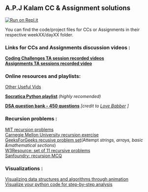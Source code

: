 ## A.P.J Kalam CC & Assignment solutions

[![Run on Repl.it](https://repl.it/badge/github/vibhor-vibhav-au6/APJKalam)](https://repl.it/github/vibhor-vibhav-au6/APJKalam)

You can find the code/project files for CCs or Assignments in their respective weekXX/dayXX folder.

### Links for CCs and Assignments discussion videos :

**[Coding Challenges TA session recorded videos](https://drive.google.com/drive/folders/1HHdeUZZGxVNMjWSCGfFB_9LcMNTb2qEW)**  
**[Assignments TA sessions recorded video](https://drive.google.com/drive/folders/14yF4V2XDqXoKKdSZLMXRQ6F0txMJNb8A)**

### Online resources and playlists: 

[Other Useful Vids](https://drive.google.com/drive/folders/16hsKcG3xVwg0myZTQAAU9KZ8X0K2of66?usp=sharing)

**[Socratica Python playlist](https://www.youtube.com/redirect?event=video_description&redir_token=QUFFLUhqbmhqTkpmTFpPYUpacHJheXpnX2p2b3dURFVVQXxBQ3Jtc0tuS0NUTVJfbHp2VzV3UXM4NmFseVRmdzA4b0ZBZ19CSGdWUEpHUVFjeEFBMW1Cb2FZcllnTzFqZkpVRTliaWNMSGhxM3BIWVFFRlFQNUNQUk9kdkpwQ1gySjl5cXBrZG9tZmg1RFpseDgzdl80bzVwRQ&q=http%3A%2F%2Fbit.ly%2FPythonHelloWorld)** *(highly recomended)*

**[DSA question bank - 450 questions](https://docs.google.com/spreadsheets/d/1PqC0O_iRmxjx1kEz7f_q693g3rCGWq4UHUjX-wyCVy4/edit?usp=sharing)** *[credit to [Love Babber](https://www.youtube.com/channel/UCQHLxxBFrbfdrk1jF0moTpw ) ]*






### Recursion problems :

[MIT recursion problems](https://ocw.mit.edu/courses/electrical-engineering-and-computer-science/6-189-a-gentle-introduction-to-programming-using-python-january-iap-2011/lectures/MIT6_189IAP11_rec_problems.pdf)  
[Carnegie Mellon University recursion exercise](http://www.cs.cmu.edu/~tcortina/activate/ct/lab8ques.pdf)  
[GeeksForGeeks recusive problem set](https://www.geeksforgeeks.org/recursion-practice-problems-solutions/)(Attempt *strings, arrays, basic &mathematical sections*)  
[W3Resource: set of 11 recursive problems](https://www.w3resource.com/python-exercises/data-structures-and-algorithms/python-recursion.php)  
[Sanfoundry: recursion MCQ](https://www.sanfoundry.com/python-questions-answers-recursion/)

### Visualizations :

[Visualizing data structures and algorithms through animation](https://visualgo.net/en)  
[Visualize your python code for step-by-step analysis](http://www.pythontutor.com/visualize.html#mode=edit)

